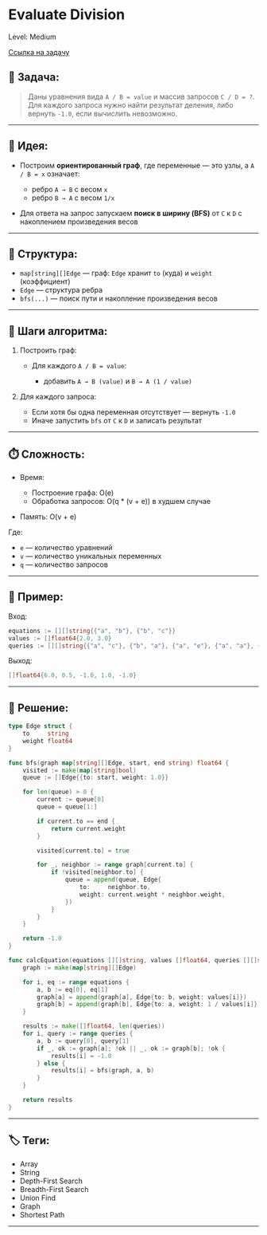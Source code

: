 # Evaluate Division

Level: Medium

[Ссылка на задачу](https://leetcode.com/problems/evaluate-division/)

## 🧠 Задача:

> Даны уравнения вида `A / B = value` и массив запросов `C / D = ?`.
> Для каждого запроса нужно найти результат деления, либо вернуть `-1.0`, если вычислить невозможно.

---

## 📌 Идея:

* Построим **ориентированный граф**, где переменные — это узлы, а `A / B = x` означает:

  * ребро `A → B` с весом `x`
  * ребро `B → A` с весом `1/x`
* Для ответа на запрос запускаем **поиск в ширину (BFS)** от `C` к `D` с накоплением произведения весов

---

## 📏 Структура:

* `map[string][]Edge` — граф: `Edge` хранит `to` (куда) и `weight` (коэффициент)
* `Edge` — структура ребра
* `bfs(...)` — поиск пути и накопление произведения весов

---

## 🔁 Шаги алгоритма:

1. Построить граф:

   * Для каждого `A / B = value`:

     * добавить `A → B (value)` и `B → A (1 / value)`
2. Для каждого запроса:

   * Если хотя бы одна переменная отсутствует — вернуть `-1.0`
   * Иначе запустить `bfs` от `C` к `D` и записать результат

---

## ⏱️ Сложность:

* Время:

  * Построение графа: O(e)
  * Обработка запросов: O(q \* (v + e)) в худшем случае
* Память: O(v + e)

Где:

* `e` — количество уравнений
* `v` — количество уникальных переменных
* `q` — количество запросов

---

## 📄 Пример:

Вход:

```go
equations := [][]string{{"a", "b"}, {"b", "c"}}
values := []float64{2.0, 3.0}
queries := [][]string{{"a", "c"}, {"b", "a"}, {"a", "e"}, {"a", "a"}, {"x", "x"}}
```

Выход:

```go
[]float64{6.0, 0.5, -1.0, 1.0, -1.0}
```

---

## 📝 Решение:

```go
type Edge struct {
	to     string
	weight float64
}

func bfs(graph map[string][]Edge, start, end string) float64 {
	visited := make(map[string]bool)
	queue := []Edge{{to: start, weight: 1.0}}

	for len(queue) > 0 {
		current := queue[0]
		queue = queue[1:]

		if current.to == end {
			return current.weight
		}

		visited[current.to] = true

		for _, neighbor := range graph[current.to] {
			if !visited[neighbor.to] {
				queue = append(queue, Edge{
					to:     neighbor.to,
					weight: current.weight * neighbor.weight,
				})
			}
		}
	}

	return -1.0
}

func calcEquation(equations [][]string, values []float64, queries [][]string) []float64 {
	graph := make(map[string][]Edge)

	for i, eq := range equations {
		a, b := eq[0], eq[1]
		graph[a] = append(graph[a], Edge{to: b, weight: values[i]})
		graph[b] = append(graph[b], Edge{to: a, weight: 1 / values[i]})
	}

	results := make([]float64, len(queries))
	for i, query := range queries {
		a, b := query[0], query[1]
		if _, ok := graph[a]; !ok || _, ok := graph[b]; !ok {
			results[i] = -1.0
		} else {
			results[i] = bfs(graph, a, b)
		}
	}

	return results
}
```

---

## 🏷 Теги:
- Array
- String
- Depth-First Search
- Breadth-First Search
- Union Find
- Graph
- Shortest Path

---
